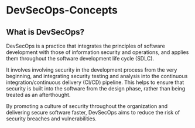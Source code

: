 # DevSecOps-Concepts

## What is DevSecOps?

DevSecOps is a practice that integrates the principles of software development with those of information security and operations, and applies them throughout the software development life cycle (SDLC). 

It involves involving security in the development process from the very beginning, and integrating security testing and analysis into the continuous integration/continuous delivery (CI/CD) pipeline. This helps to ensure that security is built into the software from the design phase, rather than being treated as an afterthought.

By promoting a culture of security throughout the organization and delivering secure software faster, DevSecOps aims to reduce the risk of security breaches and vulnerabilities.
